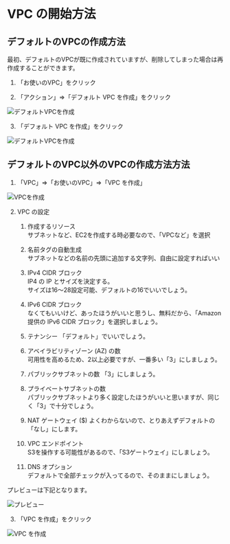---
---

# VPC の開始方法

## デフォルトのVPCの作成方法
最初、デフォルトのVPCが既に作成されていますが、削除してしまった場合は再作成することができます。

1. 「お使いのVPC」をクリック

2. 「アクション」⇒「デフォルト VPC を作成」をクリック

![デフォルトVPCを作成](/public/aws/vpc/new-default-vpc.png)

3. 「デフォルト VPC を作成」をクリック

![デフォルトVPCを作成](/public/aws/vpc/new-default-vpc2.png)

## デフォルトのVPC以外のVPCの作成方法方法
1. 「VPC」⇒「お使いのVPC」⇒「VPC を作成」

![VPCを作成](/public/aws/vpc/new-vpc.png)

2. VPC の設定
    1. 作成するリソース  
    サブネットなど、EC2を作成する時必要なので、「VPCなど」を選択

    1. 名前タグの自動生成  
    サブネットなどの名前の先頭に追加する文字列、自由に設定すればいい

    1. IPv4 CIDR ブロック  
    IP4 の IP とサイズを決定する。  
    サイズは16〜28設定可能、デフォルトの16でいいでしょう。

    1. IPv6 CIDR ブロック  
    なくてもいいけど、あったほうがいいと思うし、無料だから、「Amazon 提供の IPv6 CIDR ブロック」を選択しましょう。

    1. テナンシー
    「デフォルト」でいいでしょう。  

    1. アベイラビリティゾーン (AZ) の数  
    可用性を高めるため、2以上必要ですが、一番多い「3」にしましょう。

    1. パブリックサブネットの数
    「3」にしましょう。

    1. プライベートサブネットの数  
    パブリックサブネットより多く設定したほうがいいと思いますが、同じく「3」で十分でしょう。

    1. NAT ゲートウェイ ($)
    よくわからないので、とりあえずデフォルトの「なし」にします。

    1. VPC エンドポイント  
    S3を操作する可能性があるので、「S3ゲートウェイ」にしましょう。

    1. DNS オプション  
    デフォルトで全部チェックが入ってるので、そのままにしましょう。

プレビューは下記となります。

![プレビュー](/public/aws/vpc/new-vpc-preview.png)

3. 「VPC を作成」をクリック

![VPC を作成](/public/aws/vpc/new-vpc2.png)
